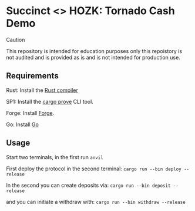 # Succinct <> HOZK: Tornado Cash Demo

> [!CAUTION] 
> 
> This repository is intended for education purposes only
> this repoistory is not audited and is provided as is and is not intended for production use.

## Requirements

Rust: Install the [Rust compiler](https://www.rust-lang.org/tools/install)

SP1: Install the [cargo prove](https://docs.succinct.xyz/docs/sp1/getting-started/install) CLI tool.

Forge: Install [Forge](https://getfoundry.sh/introduction/installation).

Go: Install [Go](https://go.dev/doc/install)

## Usage

Start two terminals, in the first run
`anvil`

First deploy the protocol in the second terminal:
`cargo run --bin deploy --release`

In the second you can create deposits via:
`cargo run --bin deposit --release`

and you can initiate a withdraw with:
`cargo run --bin withdraw --release`
